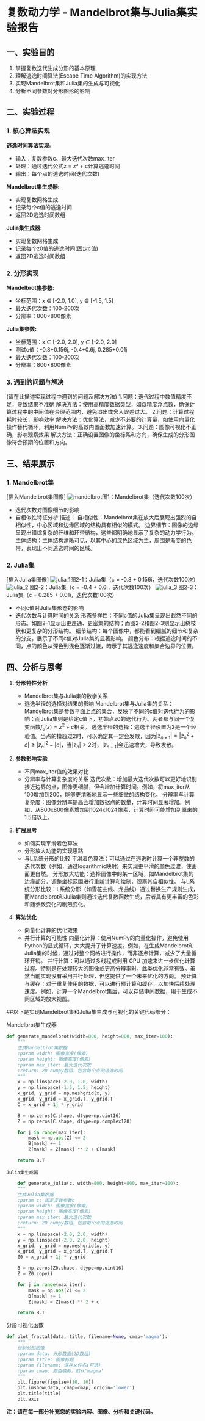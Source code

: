 # 复数动力学 - Mandelbrot集与Julia集实验报告

## 一、实验目的

1. 掌握复数迭代生成分形的基本原理
2. 理解逃逸时间算法(Escape Time Algorithm)的实现方法
3. 实现Mandelbrot集和Julia集的生成与可视化
4. 分析不同参数对分形图形的影响

## 二、实验过程

### 1. 核心算法实现

**逃逸时间算法实现:**
- 输入：复数参数c、最大迭代次数max_iter
- 处理：通过迭代公式z = z² + c计算逃逸时间
- 输出：每个点的逃逸时间(迭代次数)

**Mandelbrot集生成器:**
- 实现复数网格生成
- 记录每个c值的逃逸时间
- 返回2D逃逸时间数组

**Julia集生成器:**
- 实现复数网格生成
- 记录每个z0值的逃逸时间(固定c值)
- 返回2D逃逸时间数组

### 2. 分形实现

**Mandelbrot集参数:**
- 坐标范围：x ∈ [-2.0, 1.0], y ∈ [-1.5, 1.5]
- 最大迭代次数：100-200次
- 分辨率：800×800像素

**Julia集参数:**
- 坐标范围：x ∈ [-2.0, 2.0], y ∈ [-2.0, 2.0]
- 测试c值：-0.8+0.156j, -0.4+0.6j, 0.285+0.01j
- 最大迭代次数：100-200次
- 分辨率：800×800像素

### 3. 遇到的问题与解决

(请在此描述实现过程中遇到的问题及解决方法)
1.问题：迭代过程中数值精度不足，导致结果不准确
解决方法：使用高精度数据类型，如双精度浮点数，确保计算过程中的中间值在合理范围内，避免溢出或舍入误差过大。
2.问题：计算过程耗时较长，影响效率
解决方法：优化算法，减少不必要的计算量，如使用向量化操作替代循环，利用NumPy的高效内置函数加速计算。
3.问题：图像可视化不正确，影响观察效果
解决方法：正确设置图像的坐标系和方向，确保生成的分形图像符合预期的位置和方向。

## 三、结果展示

### 1. Mandelbrot集
[插入Mandelbrot集图像]
![mandelbrot](https://github.com/user-attachments/assets/a8547cdc-b9e3-41fa-87f0-6885c68804a0)图1：Mandelbrot集（迭代次数100次）

- 迭代次数对图像细节的影响
- 自相似性特征分析
描述：
自相似性：Mandelbrot集在放大后展现出强烈的自相似性，中心区域和边缘区域的结构具有相似的模式。
边界细节：图像的边缘呈现出错综复杂的纤维和环带结构，这些都明确地显示了复杂的动力学行为。
主体结构：主体结构清晰可见，以其中心的深色区域为主，周围是渐变的色带，表现出不同逃逸时间的区域。

### 2. Julia集 
[插入Julia集图像]
![julia_1](https://github.com/user-attachments/assets/b163cf32-e5ff-4624-ae13-22146aab31e5)图2-1：Julia集（c = -0.8 + 0.156i，迭代次数100次）
![julia_2](https://github.com/user-attachments/assets/68f040da-2c32-484a-8a28-c8ab96085af2)
图2-2：Julia集（c = -0.4 + 0.6i，迭代次数100次）
![julia_3](https://github.com/user-attachments/assets/8103eaa1-bdca-4777-9fb0-fef278679de1)
图2-3：Julia集（c = 0.285 + 0.01i，迭代次数100次）

- 不同c值对Julia集形态的影响
- 迭代次数与计算时间的关系
形态多样性：不同c值的Julia集呈现出截然不同的形态。如图2-1显示出更连通、更密集的结构；而图2-2和图2-3则显示出树枝状和更复杂的分形结构。
细节结构：每个图像中，都能看到细腻的细节和复杂的分支，展示了不同c值对Julia集的显著影响。
颜色分布：根据逃逸时间的不同，点的颜色从深色到浅色逐渐过渡，暗示了其逃逸速度和集合边界的位置。


## 四、分析与思考

1. **分形特性分析**
   - Mandelbrot集与Julia集的数学关系
   - 逃逸半径的选择对结果的影响
Mandelbrot集与Julia集的关系：Mandelbrot集是参数平面上点的集合，反映了不同的c值对迭代行为的影响；而Julia集则是给定c值下，初始点z0的迭代行为。两者都与同一个复变函数$f_c(z) = z^2 + c$相关。
逃逸半径的选择：逃逸半径设置为2是一个经验值。当点的模超过2时，可以确定其一定会发散，因为$|z_{n+1}| = |z_n^2 + c| \geq |z_n|^2 - |c|$，当$|z_n| > 2$时，$|z_{n+1}|$会迅速增大，导致发散。

2. **参数影响实验**
   - 不同max_iter值的效果对比
   - 分辨率与计算复杂度的关系
迭代次数：增加最大迭代次数可以更好地识别接近边界的点，图像更细腻，但会增加计算时间。例如，将max_iter从100增加到200，能够更清晰地显示一些细微的结构变化。
分辨率与计算复杂度：图像分辨率提高会增加数据点的数量，计算时间显著增加。例如，从800x800像素增加到1024x1024像素，计算时间可能增加到原来的1.5倍以上。

3. **扩展思考**
   - 如何实现平滑着色算法
   - 分形放大功能的实现思路
   - 与L系统分形的比较
平滑着色算法：可以通过在逃逸时计算一个非整数的迭代次数（例如，通过logarithmic映射）来实现更平滑的颜色过渡，使画面更自然。
分形放大功能：选择图像中的某一区域，如Mandelbrot集的边缘部分，调整坐标范围进行重新计算和绘制，观察其自相似性。
与L系统分形比较：L系统分形（如雪花曲线、龙曲线）通过替换生产规则生成，而Mandelbrot和Julia集则通过迭代复数函数生成，后者具有更丰富的色彩和随参数变化的剧烈变化。

4. **算法优化**
   - 向量化计算的优化效果
   - 并行计算的可能性
向量化计算：使用NumPy的向量化操作，避免使用Python的显式循环，大大提升了计算速度。例如，在生成Mandelbrot和Julia集的时候，通过对整个网格进行操作，而非逐点计算，减少了大量循环开销。
并行计算：可以通过多线程或利用 GPU 加速来进一步优化计算过程。特别是在处理较大的图像或更高分辨率时，此类优化非常有效。虽然当前实现没有采用并行处理，但这提供了一个未来优化的方向。
预计算与缓存：对于重复使用的数据，可以进行预计算和缓存，以加快后续处理速度。例如，计算一个Mandelbrot集后，可以存储中间数据，用于生成不同区域的放大视图。

##以下是实现Mandelbrot集和Julia集生成与可视化的关键代码部分：

Mandelbrot集生成器
```python
def generate_mandelbrot(width=800, height=800, max_iter=100):
    """
    生成Mandelbrot集数据
    :param width: 图像宽度(像素)
    :param height: 图像高度(像素)
    :param max_iter: 最大迭代次数
    :return: 2D numpy数组，包含每个点的逃逸时间
    """
    x = np.linspace(-2.0, 1.0, width)
    y = np.linspace(-1.5, 1.5, height)
    x_grid, y_grid = np.meshgrid(x, y)
    x_grid, y_grid = x_grid.T, y_grid.T
    C = x_grid + 1j * y_grid

    B = np.zeros(C.shape, dtype=np.uint16)
    Z = np.zeros(C.shape, dtype=np.complex128)

    for j in range(max_iter):
        mask = np.abs(Z) <= 2
        B[mask] += 1
        Z[mask] = Z[mask] ** 2 + C[mask]

    return B.T
```

    Julia集生成器
```python
    def generate_julia(c, width=800, height=800, max_iter=100):
    """
    生成Julia集数据
    :param c: 固定复数参数c
    :param width: 图像宽度(像素)
    :param height: 图像高度(像素)
    :param max_iter: 最大迭代次数
    :return: 2D numpy数组，包含每个点的逃逸时间
    """
    x = np.linspace(-2.0, 2.0, width)
    y = np.linspace(-2.0, 2.0, height)
    x_grid, y_grid = np.meshgrid(x, y)
    x_grid, y_grid = x_grid.T, y_grid.T
    Z0 = x_grid + 1j * y_grid

    B = np.zeros(Z0.shape, dtype=np.uint16)
    Z = Z0.copy()

    for j in range(max_iter):
        mask = np.abs(Z) <= 2
        B[mask] += 1
        Z[mask] = Z[mask] ** 2 + c

    return B.T
```

分形可视化函数
```python
def plot_fractal(data, title, filename=None, cmap='magma'):
    """
    绘制分形图像
    :param data: 分形数据(2D数组)
    :param title: 图像标题
    :param filename: 保存文件名(可选)
    :param cmap: 颜色映射，默认'magma'
    """
    plt.figure(figsize=(10, 10))
    plt.imshow(data, cmap=cmap, origin='lower')
    plt.title(title)
    plt.axis
```



**注：请在每一部分补充您的实验内容、图像、分析和关键代码。**
